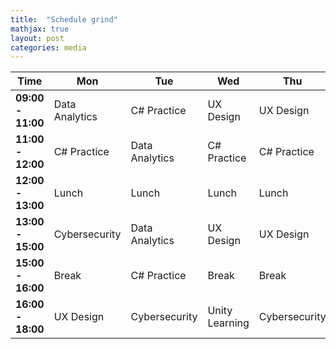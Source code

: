 ```yaml
---
title:  "Schedule grind"
mathjax: true
layout: post
categories: media
---
```


| **Time**        | **Mon**         | **Tue**         | **Wed**         | **Thu**         | **Fri**         | **Sat**         |
|------------------|-----------------|-----------------|-----------------|-----------------|-----------------|-----------------|
| **09:00 - 11:00** | Data Analytics | C# Practice     | UX Design       | UX Design       | Cybersecurity   | Unity Learning  |
| **11:00 - 12:00** | C# Practice     | Data Analytics | C# Practice     | C# Practice     | C# Practice     | Break           |
| **12:00 - 13:00** | Lunch           | Lunch           | Lunch           | Lunch           | Lunch           | Lunch           |
| **13:00 - 15:00** | Cybersecurity   | Data Analytics | UX Design       | UX Design       | UX Design       | Review/Catch-up |
| **15:00 - 16:00** | Break           | C# Practice     | Break           | Break           | Break           | Personal Project|
| **16:00 - 18:00** | UX Design       | Cybersecurity   | Unity Learning  | Cybersecurity   | Data Analytics | Review/Catch-up |
